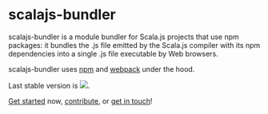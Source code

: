 # scalajs-bundler

scalajs-bundler is a module bundler for Scala.js projects that use npm packages: it bundles the .js file
emitted by the Scala.js compiler with its npm dependencies into a single .js file executable by Web browsers.

scalajs-bundler uses [npm](https://www.npmjs.com) and [webpack](https://webpack.github.io/) under the hood.

Last stable version is ![](config:version).

[Get started](getting-started.md) now, [contribute](https://github.com/scalacenter/scalajs-bundler), or [get
in touch](https://gitter.im/scalacenter/scalajs-bundler)!